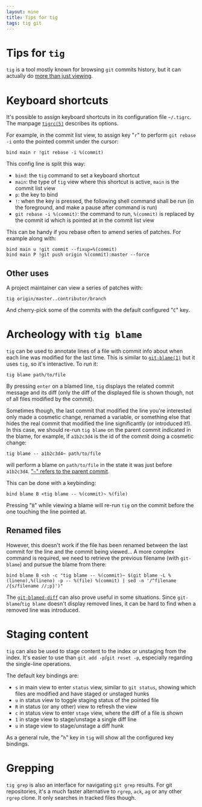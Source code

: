 ```yaml
---
layout: mine
title: Tips for tig
tags: tig git
---
```


# Tips for `tig`

`tig` is a tool mostly known for browsing `git` commits history, but it can actually do [more than just viewing](http://jonas.nitro.dk/tig/manual.html).

# Keyboard shortcuts

It's possible to assign keyboard shortcuts in its configuration file `~/.tigrc`.
The manpage [`tigrc(5)`](http://jonas.nitro.dk/tig/tigrc.5.html) describes its options.

For example, in the commit list view, to assign key "`r`" to perform `git rebase -i` onto the pointed commit under the cursor:

```
bind main r !git rebase -i %(commit)
```

This config line is split this way:
* `bind`: the `tig` command to set a keyboard shortcut
* `main`: the type of `tig` view where this shortcut is active, `main` is the commit list view
* `p`: the key to bind
* `!`: when the key is pressed, the following shell command shall be run (in the foreground, and make a pause after command is run)
* `git rebase -i %(commit)`: the command to run, `%(commit)` is replaced by the commit id which is pointed at in the commit list view

This can be handy if you rebase often to amend series of patches. For example along with:

```
bind main u !git commit --fixup=%(commit)
bind main P !git push origin %(commit):master --force
```

## Other uses

A project maintainer can view a series of patches with:

```
tig origin/master..contributor/branch
```

And cherry-pick some of the commits with the default configured "`C`" key.

# Archeology with `tig blame`

`tig` can be used to annotate lines of a file with commit info about when each line was modified for the last time.
This is similar to [`git-blame(1)`](https://www.git-scm.com/docs/git-blame) but it uses `tig`, so it's interactive.
To run it:

```
tig blame path/to/file
```

By pressing `enter` on a blamed line, `tig` displays the related commit message and its diff (only the diff of the displayed file is shown though, not of all files modified by the commit).

Sometimes though, the last commit that modified the line you're interested only made a cosmetic change, renamed a variable, or something else that hides the real commit that modified the line significantly (or introduced it!).
In this case, we should re-run `tig blame` on the parent commit indicated in the blame, for example, if `a1b2c3d4` is the id of the commit doing a cosmetic change:

```
tig blame -- a1b2c3d4~ path/to/file
```

will perform a blame on `path/to/file` in the state it was just before `a1b2c3d4`. ["`~`" refers to the parent commit](https://git-scm.com/docs/git-rev-parse#_specifying_revisions).

This can be done with a keybinding:

```
bind blame B <tig blame -- %(commit)~ %(file)
```

Pressing "`B`" while viewing a blame will re-run `tig` on the commit before the one touching the line pointed at.

## Renamed files

However, this doesn't work if the file has been renamed between the last commit for the line and the commit being viewed...
A more complex command is required, we need to retrieve the previous filename (with `git-blame`) and pursue the blame from there:

```
bind blame B <sh -c "tig blame -- %(commit)~ $(git blame -L %(lineno),%(lineno) -p -- %(file) %(commit) | sed -n '/^filename /{s/filename //;p}')"
```

The [`git-blamed-diff`](https://github.com/hydrargyrum/attic/tree/master/git) can also prove useful in some situations.
Since `git-blame`/`tig blame` doesn't display removed lines, it can be hard to find when a removed line was introduced.

# Staging content

`tig` can also be used to stage content to the index or unstaging from the index. It's easier to use than `git add -p`/`git reset -p`, especially regarding the single-line operations.

The default key bindings are:

* `s` in main view to enter `status` view, similar to `git status`, showing which files are modified and have staged or unstaged hunks
* `u` in status view to toggle staging status of the pointed file
* `R` in status (or any other) view to refresh the view
* `c` in status view to enter `stage` view, where the diff of a file is shown
* `1` in stage view to stage/unstage a single diff line
* `u` in stage view to stage/unstage a diff hunk

As a general rule, the "`h`" key in `tig` will show all the configured key bindings.

# Grepping

`tig grep` is also an interface for navigating `git grep` results. For git repositories, it's a much faster alternative to `rgrep`, `ack`, `ag` or any other `rgrep` clone.
It only searches in tracked files though.
